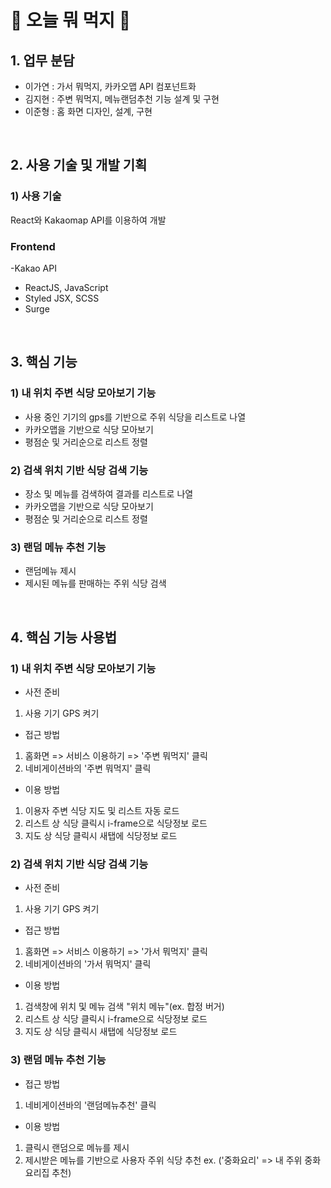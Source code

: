 # 🥙 오늘 뭐 먹지 🌭

## 1. 업무 분담

- 이가연 : 가서 뭐먹지, 카카오맵 API 컴포넌트화
- 김지현 : 주변 뭐먹지, 메뉴랜덤추천 기능 설계 및 구현
- 이준형 : 홈 화면 디자인, 설계, 구현

&nbsp;

## 2. 사용 기술 및 개발 기획

### 1) 사용 기술

React와 Kakaomap API를 이용하여 개발

### Frontend

 -Kakao API
- ReactJS, JavaScript
- Styled JSX, SCSS	
- Surge

&nbsp;

## 3. 핵심 기능

### 1) 내 위치 주변 식당 모아보기 기능

- 사용 중인 기기의 gps를 기반으로 주위 식당을 리스트로 나열
- 카카오맵을 기반으로 식당 모아보기
- 평점순 및 거리순으로 리스트 정렬

### 2) 검색 위치 기반 식당 검색 기능

- 장소 및 메뉴를 검색하여 결과를 리스트로 나열
- 카카오맵을 기반으로 식당 모아보기
- 평점순 및 거리순으로 리스트 정렬

### 3) 랜덤 메뉴 추천 기능

- 랜덤메뉴 제시
- 제시된 메뉴를 판매하는 주위 식당 검색

&nbsp;

## 4. 핵심 기능 사용법

### 1) 내 위치 주변 식당 모아보기 기능

- 사전 준비

1. 사용 기기 GPS 켜기

- 접근 방법

1. 홈화면 => 서비스 이용하기 => '주변 뭐먹지' 클릭
2. 네비게이션바의 '주변 뭐먹지' 클릭

- 이용 방법

1. 이용자 주변 식당 지도 및 리스트 자동 로드
2. 리스트 상 식당 클릭시 i-frame으로 식당정보 로드
3. 지도 상 식당 클릭시 새탭에 식당정보 로드

### 2) 검색 위치 기반 식당 검색 기능

- 사전 준비

1. 사용 기기 GPS 켜기

- 접근 방법

1. 홈화면 => 서비스 이용하기 => '가서 뭐먹지' 클릭
2. 네비게이션바의 '가서 뭐먹지' 클릭

- 이용 방법

1. 검색창에 위치 및 메뉴 검색 "위치 메뉴"(ex. 합정 버거)
2. 리스트 상 식당 클릭시 i-frame으로 식당정보 로드
3. 지도 상 식당 클릭시 새탭에 식당정보 로드

### 3) 랜덤 메뉴 추천 기능

- 접근 방법

1. 네비게이션바의 '랜덤메뉴추천' 클릭

- 이용 방법

1. 클릭시 랜덤으로 메뉴를 제시
2. 제시받은 메뉴를 기반으로 사용자 주위 식당 추천 ex. ('중화요리' => 내 주위 중화요리집 추천)
